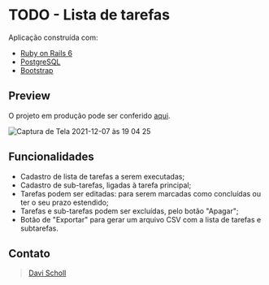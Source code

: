 # TODO - Lista de tarefas

Aplicação construída com:
- [Ruby on Rails 6](https://guides.rubyonrails.org/)
- [PostgreSQL](https://www.postgresql.org/)
- [Bootstrap](https://getbootstrap.com/)

## Preview
O projeto em produção pode ser conferido [aqui](https://davis-todo-rails-app.fly.dev/).

![Captura de Tela 2021-12-07 às 19 04 25](https://user-images.githubusercontent.com/66805908/145113551-d7655c9c-6489-4f28-a7e7-76a57fed65e7.png)

## Funcionalidades
- Cadastro de lista de tarefas a serem executadas;
- Cadastro de sub-tarefas, ligadas à tarefa principal;
- Tarefas podem ser editadas: para serem marcadas como concluídas ou ter o seu prazo estendido;
- Tarefas e sub-tarefas podem ser excluídas, pelo botão "Apagar";
- Botão de "Exportar" para gerar um arquivo CSV com a lista de tarefas e subtarefas.

## Contato
> [Davi Scholl](https://www.linkedin.com/in/davischoll/)
